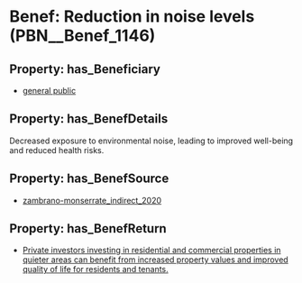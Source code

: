 # Benef: __Reduction in noise levels__ (PBN__Benef_1146)

## Property: has_Beneficiary

* [general public](../Stakeholder/PBN__Stakeholder_29)

## Property: has_BenefDetails

Decreased exposure to environmental noise, leading to improved well-being and reduced health risks.

## Property: has_BenefSource

* [zambrano-monserrate_indirect_2020](../Article/PBN__Article_238)

## Property: has_BenefReturn

* [Private investors investing in residential and commercial properties in quieter areas can benefit from increased property values and improved quality of life for residents and tenants.](../BenefReturn/PBN__BenefReturn_1278)

